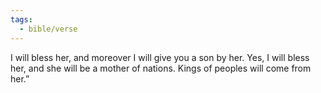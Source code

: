 ```yaml
---
tags:
  - bible/verse
---
```

I will bless her, and moreover I will give you a son by her. Yes, I will bless her, and she will be a mother of nations. Kings of peoples will come from her.”